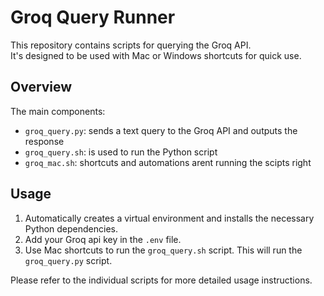 # Groq Query Runner

This repository contains scripts for querying the Groq API.  
It's designed to be used with Mac or Windows shortcuts for quick use.


## Overview

The main components:

- `groq_query.py`: sends a text query to the Groq API and outputs the response
- `groq_query.sh`: is used to run the Python script
- `groq_mac.sh`: shortcuts and automations arent running the scipts right

## Usage

1. Automatically creates a virtual environment and installs the necessary Python dependencies.
2. Add your Groq api key in the `.env` file.
3. Use Mac shortcuts to run the `groq_query.sh` script. This will run the `groq_query.py` script.


Please refer to the individual scripts for more detailed usage instructions.